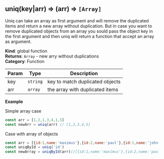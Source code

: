 <a name="uniq"></a>

## uniq(key|arr) ⇒ (arr) ⇒ <code>[Array]</code>

Uniq can take an array as first argument and will remove the duplicated items and return a new array without duplication. But in case you want to remove duplicated objects from an array you sould pass the object key in the first argument and then uniq will return a function that accept an array as argument.

**Kind**: global function\
**Returns**: <code>Array</code> - new arry without duplications\
**Category**: Function

| Param        | Type                  | Description                     |
| ------------ | --------------------- | ------------------------------- |
| key          | <code>string</code>   | key to match duplicated objects |
| arr          | <code>array</code>    | the array with duplicated items |

**Example**

Simple array case
```js
const arr = [1,2,1,3,4,1,5]
const newArr = uniq(arr) // [1,2,3,4,5]
```
Case with array of objects
```js
const arr = [{id:1,name:'maximus'},{id:2,name:'paul'},{id:1,name:'john'},{id:3,name:'anne'}]
const uniqById = uniq('id')
const newArray = uniqById(arr)//[{id:1,name:'maximus'},{id:2,name:'paul'}{id:3,name:'anne'}]
```
